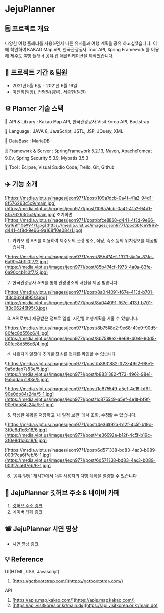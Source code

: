 # JejuPlanner

## 🗒️ 프로젝트 개요

다양한 여행 플래너를 사용하면서 다른 유저들과 여행 계획을 공유 하고싶었습니다. 이에 착안하여 KAKAO Map API, 한국관광공사 Tour API, Spring Framework 를 이용해 제주도 여행 플래너 공유 웹 애플리케이션을 제작했습니다.

## 🚩 프로젝트 기간 & 팀원

- 2021년 5월 6일 - 2021년 6월 16일
- 이진희(팀장), 전형일(팀원), 서종현(팀원)

## ⚙️ Planner 기술 스택

📃 API & Library : Kakao Map API, 한국관광공사 Visit Korea API, Bootstrap

💬 Language : JAVA 8, JavaScript, JSTL, JSP, JQuery, XML

💾 DataBase : MariaDB

🗄️ Framework & Server :  SpringFramework 5.2.13, Maven,  ApacheTomcat 9.0v, Spring Security 5.3.9,  Mybatis 3.5.3

🔨 Tool : Eclipse, Visual Studio Code, Trello, Git, Github

## ✈️ 기능 소개

![https://media.vlpt.us/images/jeon9771/post/109a7dcb-0a4f-41a2-94d1-8f576263c5c9/main.jpg](https://media.vlpt.us/images/jeon9771/post/109a7dcb-0a4f-41a2-94d1-8f576263c5c9/main.jpg)
초기화면  
![https://media.vlpt.us/images/jeon9771/post/bfce8868-d441-4f8d-9e66-9a168f10e084/1.jpg](https://media.vlpt.us/images/jeon9771/post/bfce8868-d441-4f8d-9e66-9a168f10e084/1.jpg)

1. 카카오 맵 API를 이용하여 제주도의 관광 명소, 식당, 숙소 등의 위치정보를 제공받습니다.  


![https://media.vlpt.us/images/jeon9771/post/85b474cf-1973-4a0a-83fe-6a90c4b1b0f7/2.jpg](https://media.vlpt.us/images/jeon9771/post/85b474cf-1973-4a0a-83fe-6a90c4b1b0f7/2.jpg)

2. 한국관광공사 API를 통해 관광명소의 사진을 제공 받습니다.   


![https://media.vlpt.us/images/jeon9771/post/8a044091-f67e-413d-b701-1f3c06246f95/3.jpg](https://media.vlpt.us/images/jeon9771/post/8a044091-f67e-413d-b701-1f3c06246f95/3.jpg)

3. API로부터 제공받은 정보로 일별, 시간별 여행계획을 세울 수 있습니다.  


![https://media.vlpt.us/images/jeon9771/post/8b7588e2-9e68-40e9-90d5-80fec8d556c6/4.jpg](https://media.vlpt.us/images/jeon9771/post/8b7588e2-9e68-40e9-90d5-80fec8d556c6/4.jpg)

4. 사용자가 일정에 추가한 장소를 언제든 확인할 수 있습니다.  


![https://media.vlpt.us/images/jeon9771/post/b8831882-ff73-4962-98e1-9a5ddab7a83e/5.jpg](https://media.vlpt.us/images/jeon9771/post/b8831882-ff73-4962-98e1-9a5ddab7a83e/5.jpg)

![https://media.vlpt.us/images/jeon9771/post/1c875549-a5ef-4e18-bf9f-90e0db84a24a/5-1.jpg](https://media.vlpt.us/images/jeon9771/post/1c875549-a5ef-4e18-bf9f-90e0db84a24a/5-1.jpg)

5. 작성한 계획을 저장하고 '내 일정 보관' 에서 조회, 수정할 수 있습니다.  


![https://media.vlpt.us/images/jeon9771/post/4e36992a-b12f-4c5f-b19c-3f0e8d1c6c18/6.jpg](https://media.vlpt.us/images/jeon9771/post/4e36992a-b12f-4c5f-b19c-3f0e8d1c6c18/6.jpg)

![https://media.vlpt.us/images/jeon9771/post/6d571338-bd83-4ac3-b089-003f7ca6f7eb/6-1.jpg](https://media.vlpt.us/images/jeon9771/post/6d571338-bd83-4ac3-b089-003f7ca6f7eb/6-1.jpg)

6. '공유 일정' 게시판에서 다른 사용자의 여행 계획을 열람할 수 있습니다.  


## 🔗 JejuPlanner 깃허브 주소 & 네이버 카페

1. [깃허브 주소 링크](https://github.com/devgin23/JejuPlanner)
2. [네이버 카페 링크](https://cafe.naver.com/gteamproject)

## 📽️ JejuPlanner 시연 영상

- [시연 영상 링크](https://youtu.be/r88bvVyirKw)

## 💡 Reference

UI(HTML, CSS, Javascript)

1. [https://getbootstrap.com/](https://getbootstrap.com/)

API

1. [https://apis.map.kakao.com/](https://apis.map.kakao.com/)
2. [https://api.visitkorea.or.kr/main.do](https://api.visitkorea.or.kr/main.do)

